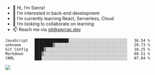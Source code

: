 - 👋 Hi, I’m Sierra!
- 👀 I’m interested in back-end development
- 🌱 I’m currently learning React, Serverless, Cloud
- 💞️ I’m looking to collaborate on learning
- 📫 Reach me via git@sierrac.dev

<!--START_SECTION:waka-->
```text
JavaScript   ███████████████░░░░░░░░░░░░░░░░░░░░░░░░░░   36.54 % 
unknown      ████████▒░░░░░░░░░░░░░░░░░░░░░░░░░░░░░░░░   20.73 % 
Git Config   ████▒░░░░░░░░░░░░░░░░░░░░░░░░░░░░░░░░░░░░   10.25 % 
Markdown     ███▒░░░░░░░░░░░░░░░░░░░░░░░░░░░░░░░░░░░░░   08.51 % 
YAML         ███░░░░░░░░░░░░░░░░░░░░░░░░░░░░░░░░░░░░░░   07.04 % 
```
<!--END_SECTION:waka-->


![](https://hit.yhype.me/github/profile?user_id=7351311)
